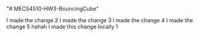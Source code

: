 "# MECS4510-HW3-BouncingCube" 

I made the change 2
I made the change 3
I made the change 4
I made the change 5 hahah
I made this change locally 1
